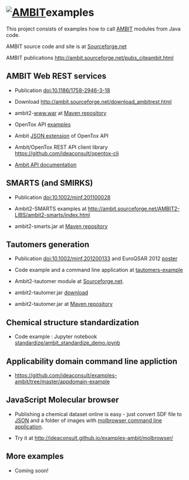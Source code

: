 <a href='http://ambit.sf.net'><img src='http://ambit.sourceforge.net/images/ambit-logo.png' alt='AMBIT'></a>examples
==============

This project consists of examples how to call [AMBIT](http://ambit.sourceforge.net/ "AMBIT") modules from Java code.

AMBIT source code and site is at [Sourceforge.net](http://ambit.sourceforge.net/)

AMBIT publications http://ambit.sourceforge.net/pubs_citeambit.html

AMBIT Web REST services
---
  
  * Publication [doi:10.1186/1758-2946-3-18](http://www.jcheminf.com/content/3/1/18)
  
  * Download http://ambit.sourceforge.net/download_ambitrest.html 
   
  * ambit2-www.war at [Maven repository](https://nexus.ideaconsult.net/index.html#nexus-search;quick~ambit2-www)
  
  * OpenTox API [examples](http://ambit.sourceforge.net/api.html)
  
  * Ambit [JSON extension](https://github.com/ideaconsult/examples-ambit/tree/master/ambit-json-docs) of OpenTox API 
  
  * Ambit/OpenTox REST API client library https://github.com/ideaconsult/opentox-cli
  
  * [Ambit API documentation ](http://ideaconsult.github.io/examples-ambit/apidocs/)
  
  

SMARTS (and SMIRKS)
---

  * Publication [doi:10.1002/minf.201100028](http://onlinelibrary.wiley.com/doi/10.1002/minf.201100028/abstract)
  
  * Ambit2-SMARTS examples at http://ambit.sourceforge.net/AMBIT2-LIBS/ambit2-smarts/index.html
  
  * ambit2-smarts.jar at [Maven repository](https://nexus.ideaconsult.net/index.html#nexus-search;quick%7Eambit2-smarts)

Tautomers generation
---

  * Publication [doi:10.1002/minf.201200133](http://onlinelibrary.wiley.com/doi/10.1002/minf.201200133/abstract) and EuroQSAR 2012 [poster](http://www.slideshare.net/jeliazkova_nina/ambittautomer-an-open-source-tool-for-tautomer-generation)

  * Code example and a command line application at [tautomers-example](https://github.com/ideaconsult/examples-ambit/tree/master/tautomers-example)
  
  * Ambit2-tautomer module at [Sourceforge.net](http://ambit.sourceforge.net/AMBIT2-LIBS/ambit2-tautomers/index.html). 
   
  * ambit2-tautomer.jar [download](https://sourceforge.net/projects/ambit/files/Ambit2/AMBIT_modules/2.4.11/)

  * ambit2-tautomer.jar at [Maven repository](https://nexus.ideaconsult.net/index.html#nexus-search;quick%7Eambit2-tautomer)
  
Chemical structure standardization
---

  * Code example : Jupyter notebook [standardize/ambit_standardize_demo.ipynb](standardize/ambit_standardize_demo.ipynb)

Applicability domain command line appliction
---

 * https://github.com/ideaconsult/examples-ambit/tree/master/appdomain-example

JavaScript Molecular browser 
---

 * Publishing a chemical dataset online is easy - just convert SDF file to [JSON](http://www.json.org/) and a folder of images with [molbrowser command line application](https://github.com/ideaconsult/examples-ambit/tree/master/molbrowser).
 
 * Try it at http://ideaconsult.github.io/examples-ambit/molbrowser/
 

More examples 
----------------

  * Coming soon!


